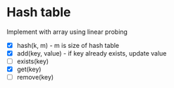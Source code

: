  # Hash table

 Implement with array using linear probing

- [x] hash(k, m) - m is size of hash table
- [x] add(key, value) - if key already exists, update value
- [ ] exists(key)
- [x] get(key)
- [ ] remove(key)
